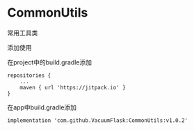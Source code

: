 # CommonUtils
常用工具类

添加使用

在project中的build.gradle添加

    repositories {
		...
		maven { url 'https://jitpack.io' }
	}

在app中build.gradle添加

    implementation 'com.github.VacuumFlask:CommonUtils:v1.0.2'

